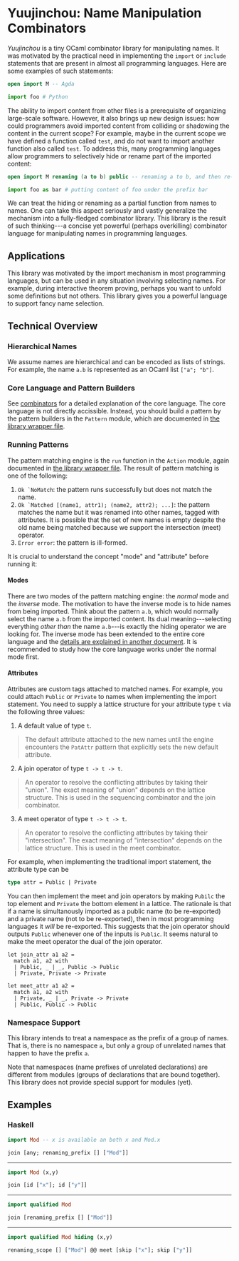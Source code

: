 # Yuujinchou: Name Manipulation Combinators

_Yuujinchou_ is a tiny OCaml combinator library for manipulating names. It was motivated by the practical need in implementing the `import` or `include` statements that are present in almost all programming languages. Here are some examples of such statements:
```agda
open import M -- Agda
```
```python
import foo # Python
```
The ability to import content from other files is a prerequisite of organizing large-scale software. However, it also brings up new design issues: how could programmers avoid imported content from colliding or shadowing the content in the current scope? For example, maybe in the current scope we have defined a function called `test`, and do not want to import another function also called `test`. To address this, many programming languages allow programmers to selectively hide or rename part of the imported content:
```agda
open import M renaming (a to b) public -- renaming a to b, and then re-exporting the content
```
```python
import foo as bar # putting content of foo under the prefix bar
```
We can treat the hiding or renaming as a partial function from names to names. One can take this aspect seriously and vastly generalize the mechanism into a fully-fledged combinator library. This library is the result of such thinking---a concise yet powerful (perhaps overkilling) combinator language for manipulating names in programming languages.

## Applications

This library was motivated by the import mechanism in most programming languages, but can be used in any situation involving selecting names. For example, during interactive theorem proving, perhaps you want to unfold some definitions but not others. This library gives you a powerful language to support fancy name selection.

## Technical Overview

### Hierarchical Names

We assume names are hierarchical and can be encoded as lists of strings. For example, the name `a.b` is represented as an OCaml list `["a"; "b"]`.

### Core Language and Pattern Builders

See [combinators](doc/combinators.mkd) for a detailed explanation of the core language. The core language is not directly accissible. Instead, you should build a pattern by the pattern builders in the `Pattern` module, which are documented in [the library wrapper file](src/yuujinchou.mli).

### Running Patterns

The pattern matching engine is the `run` function in the `Action` module, again documented in [the library wrapper file](src/yuujinchou.mli). The result of pattern matching is one of the following:

1. ```Ok `NoMatch```: the pattern runs successfully but does not match the name.
2. ```Ok `Matched [(name1, attr1); (name2, attr2); ...]```: the pattern matches the name but it was renamed into other names, tagged with attributes. It is possible that the set of new names is empty despite the old name being matched because we support the intersection (meet) operator.
3. ```Error error```: the pattern is ill-formed.

It is crucial to understand the concept "mode" and "attribute" before running it:

#### Modes

There are two modes of the pattern matching engine: the _normal_ mode and the _inverse_ mode. The motivation to have the inverse mode is to hide names from being imported. Think about the pattern `a.b`, which would normally select the name `a.b` from the imported content. Its dual meaning---selecting everything _other than_ the name `a.b`---is exactly the hiding operator we are looking for. The inverse mode has been extended to the entire core language and the [details are explained in another document](doc/combinators.mkd). It is recommended to study how the core language works under the normal mode first.

#### Attributes

Attributes are custom tags attached to matched names. For example, you could attach `Public` or `Private` to names when implementing the import statement. You need to supply a lattice structure for your attribute type `t` via the following three values:

1. A default value of type `t`.

> The default attribute attached to the new names until the engine encounters the `PatAttr` pattern that explicitly sets the new default attribute.

2. A join operator of type `t -> t -> t`.

> An operator to resolve the conflicting attributes by taking their "union". The exact meaning of "union" depends on the lattice structure. This is used in the sequencing combinator and the join combinator.

3. A meet operator of type `t -> t -> t`.

> An operator to resolve the conflicting attributes by taking their "intersection". The exact meaning of "intersection" depends on the lattice structure. This is used in the meet combinator.

For example, when implementing the traditional import statement, the attribute type can be
```ocaml
type attr = Public | Private
```
You can then implement the meet and join operators by making `Pubilc` the top element and `Private` the bottom element in a lattice. The rationale is that if a name is simultanously imported as a public name (to be re-exported) and a private name (not to be re-exported), then in most programming languages it _will_ be re-exported. This suggests that the join operator should outputs `Public` whenever one of the inputs is `Public`. It seems natural to make the meet operator the dual of the join operator.
```
let join_attr a1 a2 =
  match a1, a2 with
  | Public, _ | _, Public -> Public
  | Private, Private -> Private

let meet_attr a1 a2 =
  match a1, a2 with
  | Private, _ | _, Private -> Private
  | Public, Public -> Public
```

### Namespace Support

This library intends to treat a namespace as the prefix of a group of names. That is, there is no namespace `a`, but only a group of unrelated names that happen to have the prefix `a`.

Note that namespaces (name prefixes of unrelated declarations) are different from modules (groups of declarations that are bound together). This library does not provide special support for modules (yet).

## Examples

### Haskell

```haskell
import Mod -- x is available an both x and Mod.x
```
```ocaml
join [any; renaming_prefix [] ["Mod"]]
```

---

```haskell
import Mod (x,y)
```
```ocaml
join [id ["x"]; id ["y"]]
```

---

```haskell
import qualified Mod
```
```ocaml
join [renaming_prefix [] ["Mod"]]
```

---

```haskell
import qualified Mod hiding (x,y)
```
```ocaml
renaming_scope [] ["Mod"] @@ meet [skip ["x"]; skip ["y"]]
```
